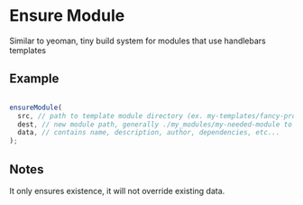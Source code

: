 # Ensure Module
Similar to yeoman, tiny build system for modules that use handlebars templates

## Example

```JavaScript

ensureModule(
  src, // path to template module directory (ex. my-templates/fancy-promise-module/)
  dest, // new module path, generally ./my_modules/my-needed-module to reference target location
  data, // contains name, description, author, dependencies, etc...
);

```

## Notes
It only ensures existence, it will not override existing data.
